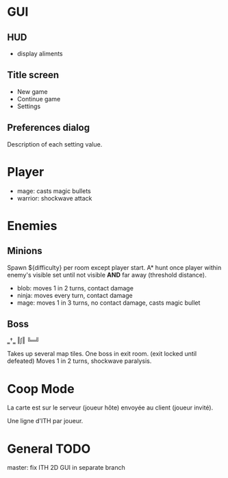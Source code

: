 # GUI

## HUD

- display aliments

## Title screen

- New game
- Continue game
- Settings

## Preferences dialog

Description of each setting value.

# Player

- mage: casts magic bullets
- warrior: shockwave attack

# Enemies

## Minions

Spawn ${difficulty} per room except player start.
A\* hunt once player within enemy's visible set until not visible **AND** far away (threshold distance).

- blob: moves 1 in 2 turns, contact damage
- ninja: moves every turn, contact damage
- mage: moves 1 in 3 turns, no contact damage, casts magic bullet

## Boss

‗†‗
‖∫‖
╚═╝

Takes up several map tiles.
One boss in exit room. (exit locked until defeated)
Moves 1 in 2 turns, shockwave paralysis.

# Coop Mode

La carte est sur le serveur (joueur hôte) envoyée au client (joueur invité).

Une ligne d'ITH par joueur.

# General TODO

master: fix ITH
2D GUI in separate branch
